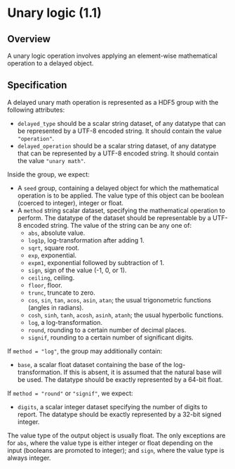 

# Unary logic (1.1)

## Overview

A unary logic operation involves applying an element-wise mathematical operation to a delayed object.

## Specification

A delayed unary math operation is represented as a HDF5 group with the following attributes:

- `delayed_type` should be a scalar string dataset, of any datatype that can be represented by a UTF-8 encoded string.
  It should contain the value `"operation"`.
- `delayed_operation` should be a scalar string dataset, of any datatype that can be represented by a UTF-8 encoded string.
  It should contain the value `"unary math"`.

Inside the group, we expect:

- A `seed` group, containing a delayed object for which the mathematical operation is to be applied.
  The value type of this object can be boolean (coerced to integer), integer or float.
- A `method` string scalar dataset, specifying the mathematical operation to perform.
  The datatype of the dataset should be representable by a UTF-8 encoded string.
  The value of the string can be any one of:
  - `abs`, absolute value.
  - `log1p`, log-transformation after adding 1.
  - `sqrt`, square root.
  - `exp`, exponential.
  - `expm1`, exponential followed by subtraction of 1.
  - `sign`, sign of the value (-1, 0, or 1).
  - `ceiling`, ceiling.
  - `floor`, floor.
  - `trunc`, truncate to zero.
  - `cos`, `sin`, `tan`, `acos`, `asin`, `atan`; the usual trigonometric functions (angles in radians).
  - `cosh`, `sinh`, `tanh`, `acosh`, `asinh`, `atanh`; the usual hyperbolic functions.
  - `log`, a log-transformation.
  - `round`, rounding to a certain number of decimal places.
  - `signif`, rounding to a certain number of significant digits.

If `method = "log"`, the group may additionally contain:

- `base`, a scalar float dataset containing the base of the log-transformation.
  If this is absent, it is assumed that the natural base will be used.
  The datatype should be exactly represented by a 64-bit float.

If `method = "round"` or `"signif"`, we expect:

- `digits`, a scalar integer dataset specifying the number of digits to report.
  The datatype should be exactly represented by a 32-bit signed integer.

The value type of the output object is usually float.
The only exceptions are for `abs`, where the value type is either integer or float depending on the input (booleans are promoted to integer);
and `sign`, where the value type is always integer.
